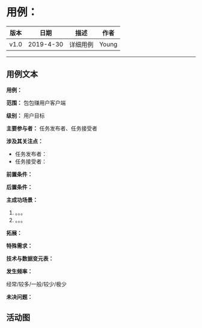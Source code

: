 # 用例：
| 版本 |   日期    | 描述 |  作者   |
| :--: | :-------: | :--: | :-----: |
| v1.0 | 2019-4-30 | 详细用例 | Young |
---
## 用例文本
**用例：** 

**范围：** 包包赚用户客户端

**级别：** 用户目标

**主要参与者：** 任务发布者、任务接受者

**涉及其关注点：**

- 任务发布者：
- 任务接受者：

**前置条件：**

**后置条件：**

**主成功场景：**
1. 。。。
2. 。。。

**拓展：**

**特殊需求：**

**技术与数据变元表：**

**发生频率：**

经常/较多/一般/较少/极少

**未决问题：**

## 活动图
